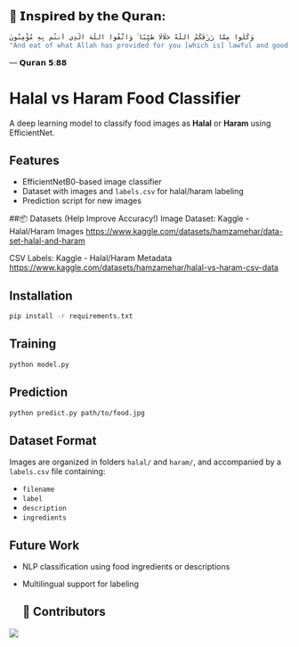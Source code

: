 ## 🕌 𝗜𝗻𝘀𝗽𝗶𝗿𝗲𝗱 𝗯𝘆 𝘁𝗵𝗲 𝗤𝘂𝗿𝗮𝗻:
```bash
وَكُلُوا مِمَّا رَزَقَكُمُ اللَّهُ حَلَالًا طَيِّبًا ۚ وَاتَّقُوا اللَّهَ الَّذِي أَنتُم بِهِ مُؤْمِنُونَ
"And eat of what Allah has provided for you [which is] lawful and good. And fear Allah, in whom you are believers."
```
— 𝗤𝘂𝗿𝗮𝗻 𝟱:𝟴𝟴


# Halal vs Haram Food Classifier

A deep learning model to classify food images as **Halal** or **Haram** using EfficientNet.

## Features
- EfficientNetB0-based image classifier
- Dataset with images and `labels.csv` for halal/haram labeling
- Prediction script for new images
  
##📦 Datasets (Help Improve Accuracy!)
Image Dataset: Kaggle - Halal/Haram Images https://www.kaggle.com/datasets/hamzamehar/data-set-halal-and-haram

CSV Labels: Kaggle - Halal/Haram Metadata  https://www.kaggle.com/datasets/hamzamehar/halal-vs-haram-csv-data

## Installation
```bash
pip install -r requirements.txt
```

## Training
```bash
python model.py
```

## Prediction
```bash
python predict.py path/to/food.jpg
```

## Dataset Format
Images are organized in folders `halal/` and `haram/`, and accompanied by a `labels.csv` file containing:
- `filename`
- `label`
- `description`
- `ingredients`

## Future Work
- NLP classification using food ingredients or descriptions
- Multilingual support for labeling

  ## 👥 Contributors  
<a href="https://github.com/Hamza-Rafique/halal-verification/graphs/contributors">  
  <img src="https://contrib.rocks/image?repo=Hamza-Rafique/halal-verification" />  
</a>  
